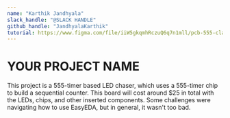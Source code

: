 ```yaml
---
name: "Karthik Jandhyala"
slack_handle: "@SLACK HANDLE"
github_handle: "JandhyalaKarthik"
tutorial: https://www.figma.com/file/iiW5gkqmhRczuQ6q7n1mll/pcb-555-class-(Community)?type=design&node-id=405-2&mode=design&t=jkgOvnqasTQZ61Gl-0
---
```


# YOUR PROJECT NAME

This project is a 555-timer based LED chaser, which uses a 555-timer chip to build a sequential counter. This board will cost around $25 in total with the LEDs, chips, and other inserted components. Some challenges were navigating how to use EasyEDA, but in general, it wasn't too bad.
